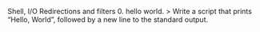 Shell, I/O Redirections and filters
0. hello world. > Write a script that prints “Hello, World”, followed by a new line to the standard output.
